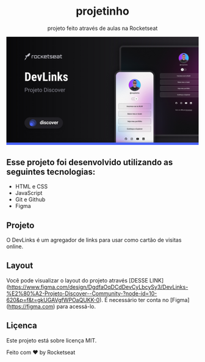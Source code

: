 <h1 align="center"> projetinho </h1>

<p align="center"> projeto feito através de aulas na Rocketseat </p>

<p align="center">
  <img alt="projeto devlinks" src=".github/preview.jpg">
</p>

## Esse projeto foi desenvolvido utilizando as seguintes tecnologias:
- HTML e CSS
- JavaScript
- Git e Github
- Figma

## Projeto
O DevLinks é um agregador de links para usar como cartão de visitas online.

## Layout
Você pode visualizar o layout do projeto através [DESSE LINK] (https://www.figma.com/design/DgdfaOqDCdDevCyLbcySy3/DevLinks-%E2%80%A2-Projeto-Discover--Community-?node-id=10-620&p=f&t=gkUGAVgfWPOaQUKK-0). É necessário ter conta no [Figma] (https://figma.com) para acessá-lo.

## Liçenca
Este projeto está sobre licença MIT.

Feito com ♥ by Rocketseat